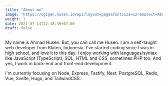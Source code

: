 ```yaml
---
title: "About me"
image: "https://ogigen.husen.id/api?layout=page&fontSize=12rem&text=About%20me%3F"
weight: 1
date: 2021-07-14T22:48:49+07:00
draft: false
---
```


My name is Ahmad Husen. But, you can call me Husen. I am a self-taught web
developer from Klaten, Indonesia. I've started coding since I was in high
school, and love it to this day. I enjoy working with languages/syntax like
JavaScript (TypeScript), SQL, HTML and CSS, sometimes PHP too. And yes, I work
in back-end and front-end development.

I'm currently focusing on Node, Express, Fastify, Nest, PostgreSQL, Redis,
Vue, Svelte, Hugo, and TailwindCSS.
